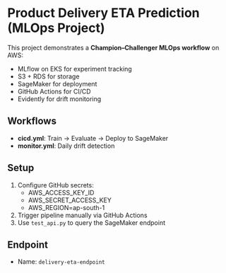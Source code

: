 # Product Delivery ETA Prediction (MLOps Project)

This project demonstrates a **Champion–Challenger MLOps workflow** on AWS:
- MLflow on EKS for experiment tracking
- S3 + RDS for storage
- SageMaker for deployment
- GitHub Actions for CI/CD
- Evidently for drift monitoring

## Workflows
- **cicd.yml**: Train → Evaluate → Deploy to SageMaker
- **monitor.yml**: Daily drift detection

## Setup
1. Configure GitHub secrets:
   - AWS_ACCESS_KEY_ID
   - AWS_SECRET_ACCESS_KEY
   - AWS_REGION=ap-south-1
2. Trigger pipeline manually via GitHub Actions
3. Use `test_api.py` to query the SageMaker endpoint

## Endpoint
- Name: `delivery-eta-endpoint`

